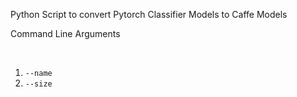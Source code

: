 <p>Python Script to convert Pytorch Classifier Models to Caffe Models</p>


<p>Command Line Arguments</p>

<br>

1. `--name`
2. `--size`